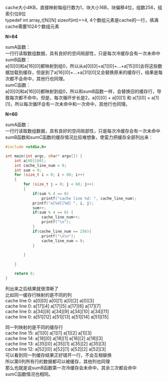 cache大小4KB，直接映射每组行数为1，块大小16B，块偏移4位，组数256，组索引位8位 <br/>
typedef int array_t[N][N]  sizeof(int)==4, 4个数组元素是cache的一行，填满cache需要1024个数组元素<br/>

**N=64**

sumA函数： <br/>
一行行读取数组数据，具有良好的空间局部性，只是每次冷缓存会有一次未命中  <br/>
sumB函数： <br/>
a[0][0]和a[16][0]都映射到组0，所以从a[0][0]+a[1][0]+...+a[15][0]会将这些数据加载到缓存，但是到了a[16][0]+...+a[31][0]又会替换原来的缓存行，结果是每次都不会命中，其他行也同理。  <br/>
sumC函数： <br/>
a[0][0]和a[16][0]都映射到组0，所以和sumB函数一样，会替换旧的缓存行，导致每次都不命中。但是，每次循环步长是2，a[0][0] + a[0][1] 和 a[1][0] + a[1][1]，所以每次循环会有一次未命中和一次命中，其他行也同理。 <br/>

**N=60**

sumA函数： <br/>
一行行读取数组数据，具有良好的空间局部性，只是每次冷缓存会有一次未命中  <br/>
sumB函数和sumC函数的缓存情况比较难想象，使蛮力把缓存全部列出来： <br/>
```c
#include <stdio.h>

int main(int argc, char* argv[]) {
    int a[60][60];
    int cache_line_num = 0;
    int sum = 0;
    for (size_t i = 0; i < 60; i++)
    {
        for (size_t j = 0; j < 60; j++)
        {
            if(sum % 4 == 0)
                printf("cache line %d: ", cache_line_num);
            printf("a[%d][%d] ", i, j);
            sum++;
            if(sum % 4 == 0) {
                cache_line_num++;
                printf("\n");
            }
            if(cache_line_num == 256){
                printf("\n\n");
                cache_line_num = 0;
            }
                
        }
        
    }

    return 0;
}
```
列出来之后结果就很清晰了  <br/>
比如同一缓存行映射的是不同的列  <br/>
cache line 0: a[0][0] a[0][1] a[0][2] a[0][3] 	  <br/>
cache line 0: a[17][4] a[17][5] a[17][6] a[17][7]   <br/>
cache line 0: a[34][8] a[34][9] a[34][10] a[34][11]   <br/>
cache line 0: a[51][12] a[51][13] a[51][14] a[51][15]   <br/>

同一列映射的是不同的缓存行  <br/>
cache line 15: a[1][0] a[1][1] a[1][2] a[1][3]   <br/>
cache line 14: a[18][0] a[18][1] a[18][2] a[18][3]   <br/>
cache line 13: a[35][0] a[35][1] a[35][2] a[35][3]   <br/>
cache line 12: a[52][0] a[52][1] a[52][2] a[52][3]   <br/>
可以看到同一列缓存结果正好错开一行，不会互相替换  <br/>
所以第0列所有行的数据都可以被缓存，其他列也同理  <br/>
那么也就是说sumB函数第一次冷缓存会未命中，其余三次都会命中  <br/>
sumC函数情况也相同。  <br/>


